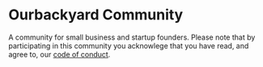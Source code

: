 # Ourbackyard Community

A community for small business and startup founders. Please note that by participating in this community you acknowlege that you have read, and agree to, our [code of conduct](CODE_OF_CONDUCT.md).
